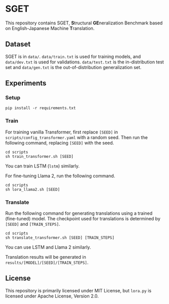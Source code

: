 # SGET
This repository contains SGET, **S**tructural **GE**neralization Benchmark based on English-Japanese Machine **T**ranslation.

## Dataset
SGET is in `data/`.
`data/train.txt` is used for training models, and `data/dev.txt` is used for validations.
`data/test.txt` is the in-distribution test set and `data/gen.txt` is the out-of-distribution generalization set.

## Experiments

### Setup
```
pip install -r requirements.txt
```

### Train
For training vanilla Transformer, first replace `[SEED]` in `scripts/config_transformer.yaml` with a random seed.
Then run the following command, replacing `[SEED]` with the seed.
```
cd scripts
sh train_transformer.sh [SEED]
```
You can train LSTM (`lstm`) similarly.

For fine-tuning Llama 2, run the following command.
```
cd scripts
sh lora_llama2.sh [SEED]
```

### Translate
Run the following command for generating translations using a trained (fine-tuned) model.
The checkpoint used for translations is determined by `[SEED]` and `[TRAIN_STEPS]`.
```
cd scripts
sh translate_transformer.sh [SEED] [TRAIN_STEPS]
```
You can use LSTM and Llama 2 similarly.

Translation results will be generated in `results/[MODEL]/[SEED]/[TRAIN_STEPS]`.

## License
This repository is primarily licensed under MIT License, but `lora.py` is licensed under Apache License, Version 2.0.